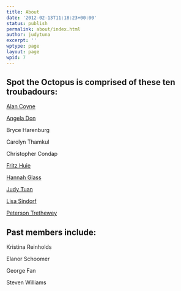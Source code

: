 ```yaml
---
title: About
date: '2012-02-13T11:18:23+00:00'
status: publish
permalink: about/index.html
author: judytuna
excerpt: ''
wptype: page
layout: page
wpid: 7
---
```

Spot the Octopus is comprised of these ten troubadours:
-------------------------------------------------------

[Alan Coyne](http://www.awkwardface.com/performers.html)

[Angela Don](http://www.angeladon.com/)

Bryce Harenburg

Carolyn Thamkul

Christopher Condap

[Fritz Huie](http://fritzhuie.com)

[Hannah Glass](http://www.yflband.com/)

[Judy Tuan](https://judytuna.com)

[Lisa Sindorf](http://lisasindorf.com)

[Peterson Trethewey](http://2-complex.com)

Past members include:
---------------------

Kristina Reinholds

Elanor Schoomer

George Fan

Steven Williams